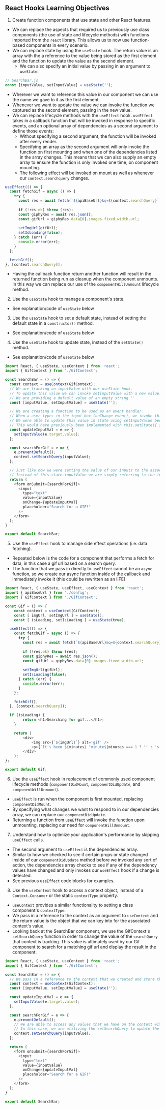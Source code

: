 ## React Hooks Learning Objectives

1. Create function components that use state and other React features.
- We can replace the aspects that required us to previously use class components (the use of state and lifecycle methods) with functions imported from the `react` library. This allows us to now use function-based components in every scenario.
- We can replace state by using the `useState` hook. The return value is an array with the a reference to the value being stored as the first element and the function to update the value as the second element.
  - We can also specify an initial value by passing in an argument to `useState`.
```js
// SearchBar.js
const [inputValue, setInputValue] = useState('');
```
  - Wherever we want to reference this value in our component we can use the name we gave to it as the first element.
  - Whenever we want to update the value we can invoke the function we captured as the second element, passing in the new value.
- We can replace lifecycle methods with the `useEffect` hook. `useEffect` takes in a callback function that will be invoked in response to specific events, and an optional array of dependencies as a second argument to define those events:
  - Without specifying a second argument, the function will be invoked after every render.
  - Specifying an array as the second argument will only invoke the function on first mounting and when one of the dependencies listed in the array changes. This means that we can also supply an empty array to ensure the function is only invoked one time, on component mounting.
  - The following effect will be invoked on mount as well as whenever our `context.searchquery` changes.
```js
useEffect(() => {
  const fetchGif = async () => {
    try {
      const res = await fetch(`${apiBaseUrl}&q=${context.searchQuery}`);
      
      if (!res.ok) throw (res);
      const giphyRes = await res.json();
      const gifUrl = giphyRes.data[0].images.fixed_width.url;
      
      setImgUrl(gifUrl);
      setIsLoading(false);
    } catch (err) {
      console.error(err);
    }
  };

  fetchGif();
}, [context.searchQuery]);
```
  - Having the callback function return another function will result in the returned function being run as cleanup when the component unmounts. In this way we can replace our use of the `componentWillUnmount` lifecycle method.

2. Use the `useState` hook to manage a component's state.
- See explanation/code of `useState` below
3. Use the `useState` hook to set a default state, instead of setting the default state in a `constructor()` method.
- See explanation/code of `useState` below
4. Use the `useState` hook to update state, instead of the `setState()` method.
- See explanation/code of `useState` below
```js
import React, { useState, useContext } from 'react';
import { GifContext } from './GifContext';

const SearchBar = () => {
  const context = useContext(GifContext);
  // We are tracking an inputValue with our useState hook.
  // To update this value we can invoke setInputValue with a new value.
  // We are providing a default value of an empty string ''
  const [inputValue, setInputValue] = useState('');

  // We are creating a function to be used as an event handler.
  // When a user types in the input box (onChange event), we invoke this function, capturing the current value of the input field and setting it as the new value of inputValue in our state.
  // We were able to update this value in state using setInputValue because that is what we named the second element in the array returned by useState.
  // This would have previously been implemented with this.setState({ inputValue: e.target.value })
  const updateInputVal = e => {
    setInputValue(e.target.value);
  };

  const searchForGif = e => {
    e.preventDefault();
    context.setSearchQuery(inputValue);
  };

  // Just like how we were setting the value of our inputs to the associated key in state, we are controlling the input here by assing it to our state's value.
  // Instead of this.state.inputValue we are simply referring to the inputValue that we destructured from useState.
  return (
    <form onSubmit={searchForGif}>
      <input
        type="text"
        value={inputValue}
        onChange={updateInputVal}
        placeholder="Search for a GIF!"
      />
    </form>
  );
}

export default SearchBar;
```

5. Use the `useEffect` hook to manage side effect operations (i.e. data fetching).
- Repeated below is the code for a component that performs a fetch for data, in this case a gif url based on a search query.
- The function that we pass in directly to `useEffect` cannot be an `async` function, so we create our async function inside of the callback and immediately invoke it (this could be rewritten as an IIFE)
```js
import React, { useState, useEffect, useContext } from 'react';
import { apiBaseUrl } from './config';
import { GifContext } from './GifContext';

const Gif = () => {
	const context = useContext(GifContext);
	const [ imgUrl, setImgUrl ] = useState();
	const [ isLoading, setIsLoading ] = useState(true);

  useEffect(() => {
    const fetchGif = async () => {
      try {
        const res = await fetch(`${apiBaseUrl}&q=${context.searchQuery}`);
        
        if (!res.ok) throw (res);
        const giphyRes = await res.json();
        const gifUrl = giphyRes.data[0].images.fixed_width.url;
        
        setImgUrl(gifUrl);
        setIsLoading(false);
      } catch (err) {
        console.error(err);
      }
    };

    fetchGif();
  }, [context.searchQuery]);

  if (isLoading) {
		return <h1>Searching for gif...</h1>;
	}

	return (
		<div>
			<img src={`${imgUrl}`} alt='gif' />
			<p>{`It's been ${minutes} "minute${minutes === 1 ? '' : 's'}" since this component mounted.`}</p>
		</div>
	);
};

export default Gif;
```

6. Use the `useEffect` hook in replacement of commonly used component lifecycle methods (`componentDidMount`, `componentDidUpdate`, and `componentWillUnmount`).
- `useEffect` is run when the component is first mounted, replacing `componentDidMount`.
- By specifying what changes we want to respond to in our dependencies array, we can replace our `componentDidUpdate`.
- Returning a function from `useEffect` will invoke the function upon unmounting, replacing our need for `componentWillUnmount`. 

7. Understand how to optimize your application's performance by skipping `useEffect` calls.
- The second argument to `useEffect` is the dependencies array.
- Similar to how we checked to see if certain props or state changed inside of our `componentDidUpdate` method before we invoked any sort of action, the dependencies array checks to see if any of the dependency values have changed and only invokes our `useEffect` hook if a change is detected.
- See previous `useEffect` code blocks for examples.

8. Use the `useContext` hook to access a context object, instead of a `Context.Consumer` or the static `contextType` property.
- `useContext` provides a similar functionality to setting a class component's `contextType`.
- We pass in a reference to the context as an argument to `useContext` and the return value is the object that we can key into for the associated context's value.
- Looking back at the SearchBar component, we use the GifContext's `setSearchQuery` function in order to change the value of the `searchQuery` that context is tracking. This value is ultimately used by our Gif component to search for a matching gif url and display the result in the component.
```js
import React, { useState, useContext } from 'react';
import { GifContext } from './GifContext';

const SearchBar = () => {
  // We pass in a reference to the context that we created and store the return value in a variable
  const context = useContext(GifContext);
  const [inputValue, setInputValue] = useState('');

  const updateInputVal = e => {
    setInputValue(e.target.value);
  };

  const searchForGif = e => {
    e.preventDefault();
    // We are able to access any values that we have on the context within the component.
    // In this case, we are utilizing the setSearchQuery to update the value of searchQuery that context is tracking.
    context.setSearchQuery(inputValue);
  };

  return (
    <form onSubmit={searchForGif}>
      <input
        type="text"
        value={inputValue}
        onChange={updateInputVal}
        placeholder="Search for a GIF!"
      />
    </form>
  );
}

export default SearchBar;
```
